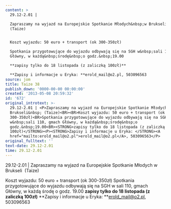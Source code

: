 ```yaml
---
content: >
  29.12-2.01 | 

  Zapraszamy na wyjazd na Europejskie Spotkanie Młodych&nbsp;w Brukseli&nbsp;
  (Taize)


  Koszt wyjazdu: 50 euro + transport (ok 300-350zł)

  Spotkania przygotowujące do wyjazdu odbywają się na SGH w&nbsp;sali 110, gmach
  Główny, w każdą&nbsp;środę&nbsp;o godz.&nbsp;19.00

  **zapisy tylko do 18 listopada (z zaliczką 100zł)**

  **Zapisy i informacje u Eryka: **erold_mail@o2.pl, 503096563
source: jom
title: Taize 38
publish_down: '0000-00-00 00:00:00'
created: '2013-05-08 20:59:32'
id: '672'
original_introtext: >-
  29.12-2.01 | <P>Zapraszamy na wyjazd na Europejskie Spotkanie Młodych&nbsp;w
  Brukseli&nbsp; (Taize)<BR><BR>Koszt wyjazdu: 50 euro + transport (ok
  300-350zł)<BR>Spotkania przygotowujące do wyjazdu odbywają się na SGH
  w&nbsp;sali 110, gmach Główny, w każdą&nbsp;środę&nbsp;o
  godz.&nbsp;19.00<BR><STRONG>zapisy tylko do 18 listopada (z zaliczką
  100zł)</STRONG><P><STRONG>Zapisy i informacje u Eryka: </STRONG><A
  href="mailto:erold_mail@o2.pl">erold_mail@o2.pl</A>, 503096563</P>
original_fulltext: ''
text-date: 29.12-2.01
time: 29.12-2.01
---
```

29.12-2.01 | 
Zapraszamy na wyjazd na Europejskie Spotkanie Młodych&nbsp;w Brukseli&nbsp; (Taize)

Koszt wyjazdu: 50 euro + transport (ok 300-350zł)
Spotkania przygotowujące do wyjazdu odbywają się na SGH w&nbsp;sali 110, gmach Główny, w każdą&nbsp;środę&nbsp;o godz.&nbsp;19.00
**zapisy tylko do 18 listopada (z zaliczką 100zł)**
**Zapisy i informacje u Eryka: **erold_mail@o2.pl, 503096563


<!--{{json:{"created_date":"2013-05-08 20:59:32","publish_down":"0000-00-00 00:00:00","id":"672"}}}-->